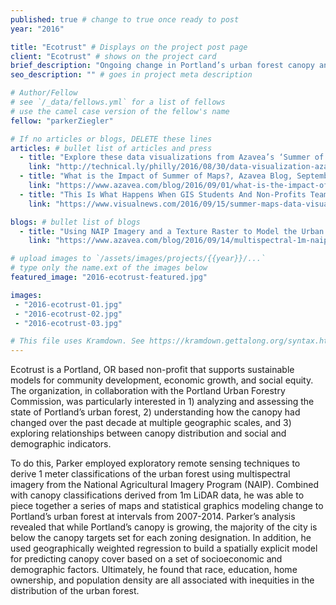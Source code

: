 ```yaml
---
published: true # change to true once ready to post
year: "2016"

title: "Ecotrust" # Displays on the project post page
client: "Ecotrust" # shows on the project card
brief_description: "Ongoing change in Portland’s urban forest canopy and looking ahead in the 2035 Comprehensive Plan" # shows on the project card
seo_description: "" # goes in project meta description

# Author/Fellow
# see `/_data/fellows.yml` for a list of fellows
# use the camel case version of the fellow's name
fellow: "parkerZiegler"

# If no articles or blogs, DELETE these lines
articles: # bullet list of articles and press
  - title: "Explore these data visualizations from Azavea’s ‘Summer of Maps’ program, Technical.ly Philly, August 30, 2016"
    link: "http://technical.ly/philly/2016/08/30/data-visualization-azavea-summer-of-maps-fellowship/"
  - title: "What is the Impact of Summer of Maps?, Azavea Blog, September 1, 2016"
    link: "https://www.azavea.com/blog/2016/09/01/what-is-the-impact-of-summer-of-maps/"
  - title: "This Is What Happens When GIS Students And Non-Profits Team Up, Visual News, September 15, 2016"
    link: "https://www.visualnews.com/2016/09/15/summer-maps-data-visualization/"

blogs: # bullet list of blogs
  - title: "Using NAIP Imagery and a Texture Raster to Model the Urban Forest"
    link: "https://www.azavea.com/blog/2016/09/14/multispectral-1m-naip-imagery-model-urban-forest/"

# upload images to `/assets/images/projects/{{year}}/...`
# type only the name.ext of the images below
featured_image: "2016-ecotrust-featured.jpg"

images:
 - "2016-ecotrust-01.jpg"
 - "2016-ecotrust-02.jpg"
 - "2016-ecotrust-03.jpg"

# This file uses Kramdown. See https://kramdown.gettalong.org/syntax.html for syntax
---
```

Ecotrust is a Portland, OR based non-profit that supports sustainable models for community development, economic growth, and social equity. The organization, in collaboration with the Portland Urban Forestry Commission, was particularly interested in 1) analyzing and assessing the state of Portland’s urban forest, 2) understanding how the canopy had changed over the past decade at multiple geographic scales, and 3) exploring relationships between canopy distribution and social and demographic indicators.

To do this, Parker employed exploratory remote sensing techniques to derive 1 meter classifications of the urban forest using multispectral imagery from the National Agricultural Imagery Program (NAIP). Combined with canopy classifications derived from 1m LiDAR data, he was able to piece together a series of maps and statistical graphics modeling change to Portland’s urban forest at intervals from 2007-2014. Parker’s analysis revealed that while Portland’s canopy is growing, the majority of the city is below the canopy targets set for each zoning designation. In addition, he used geographically weighted regression to build a spatially explicit model for predicting canopy cover based on a set of socioeconomic and demographic factors. Ultimately, he found that race, education, home ownership, and population density are all associated with inequities in the distribution of the urban forest.
